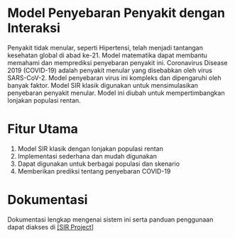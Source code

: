 # Model Penyebaran Penyakit dengan Interaksi
Penyakit tidak menular, seperti Hipertensi, telah menjadi tantangan kesehatan global di abad ke-21. Model matematika dapat membantu memahami dan memprediksi penyebaran penyakit ini. Coronavirus Disease 2019 (COVID-19) adalah penyakit menular yang disebabkan oleh virus SARS-CoV-2. Model penyebaran virus ini kompleks dan dipengaruhi oleh banyak faktor. Model SIR klasik digunakan untuk mensimulasikan penyebaran penyakit menular. Model ini diubah untuk mempertimbangkan lonjakan populasi rentan.

# Fitur Utama
1. Model SIR klasik dengan lonjakan populasi rentan
2. Implementasi sederhana dan mudah digunakan
3. Dapat digunakan untuk berbagai populasi dan skenario
4. Memberikan prediksi tentang penyebaran COVID-19

# Dokumentasi
Dokumentasi lengkap mengenai sistem ini serta panduan penggunaan dapat diakses di [[SIR Project]](https://github.com/rebeccaaolivia/ModelPenyebaran/tree/main/SIR%20Project)
